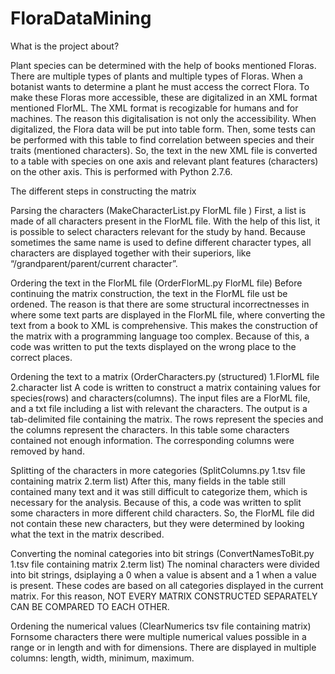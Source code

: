FloraDataMining
===============

What is the project about?

Plant species can be determined with the help of books mentioned Floras. There are multiple types of plants and multiple types of Floras. When a botanist wants to determine a plant he must access the correct Flora. To make these Floras more accessible, these are digitalized in an XML format mentioned FlorML. The XML format is recogizable for humans and for machines. 
The reason this digitalisation is not only the accessibility. When digitalized, the Flora data will be put into table form. Then, some tests can be performed with this table to find correlation between species and their traits (mentioned characters). So, the text in the new XML file is converted to a table with species on one axis and relevant plant features (characters) on the other axis. This is performed with Python 2.7.6.

The different steps in constructing the matrix

Parsing the characters (MakeCharacterList.py FlorML file )
First, a list is made of all characters present in the FlorML file. With the help of this list, it is possible to select characters relevant for the study by hand. Because sometimes the same name is used to define different character types, all characters are displayed together with their superiors, like “/grandparent/parent/current character”. 

Ordering the text in the FlorML file (OrderFlorML.py FlorML file)
Before continuing the matrix construction, the text in the FlorML file ust be ordened. The reason is that there are some structural incorrectnesses in where some text parts are displayed in the FlorML file, where converting the text from a book to XML is comprehensive. This makes the construction of the matrix with a programming language too complex. Because of this, a code was written to put the texts displayed on the wrong place to the correct places.

Ordening the text to a matrix (OrderCharacters.py (structured) 1.FlorML file 2.character list
A code is written to construct a matrix containing values for species(rows) and characters(columns). The input files are a FlorML file, and a txt file including a list with relevant the characters. The output is a tab-delimited file containing the matrix. The rows represent the species and the columns represent the characters. In this table some characters contained not enough information. The corresponding columns were removed by hand. 

Splitting of the characters in more categories (SplitColumns.py  1.tsv file containing matrix 2.term list)
After this, many fields in the table still contained many text and it was still difficult to categorize them, which is necessary for the analysis. Because of this, a code was written to split some characters in more different child characters. So, the FlorML file did not contain these new characters, but they were determined by looking what the text in the matrix described.

Converting the nominal categories into bit strings (ConvertNamesToBit.py 1.tsv file containing matrix 2.term list)
The nominal characters were divided into bit strings, dsiplaying a 0 when a value is absent and a 1 when a value is present. These codes are based on all categories displayed in the current matrix. For  this reason, NOT EVERY MATRIX CONSTRUCTED SEPARATELY CAN BE COMPARED TO EACH OTHER.

Ordening the numerical values (ClearNumerics tsv file containing matrix)
Fornsome characters there were multiple numerical values possible in a range or in length and with for dimensions. There are displayed in multiple columns: length, width, minimum, maximum. 

